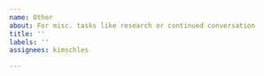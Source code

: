 ```yaml
---
name: Other
about: For misc. tasks like research or continued conversation
title: ''
labels: ''
assignees: kimschles

---
```



